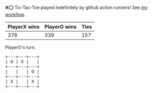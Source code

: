 :x::o: Tic-Tac-Toe played indefinitely by github action runners! See [my workflow](.github/workflows/play.yaml).

|PlayerX wins|PlayerO wins|Ties|
|-|-|-|
|376|339|157|

PlayerO's turn.

<pre>
+---+---+---+
| O | X |   |
+---+---+---+
|   |   | O |
+---+---+---+
| X |   | X |
+---+---+---+
</pre>